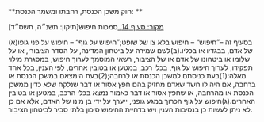 **חוק משכן הכנסת, רחבתו ומשמר הכנסת: **

[מקור: סעיף 14. ](https://he.wikisource.org/wiki/חוק_משכן_הכנסת,_רחבתו_ומשמר_הכנסת#סעיף_14)
סמכות חיפוש[תיקון: תשנ״ה, תשס״ד]

(א)בסעיף זה –”חיפוש“ – חיפוש בלא צו של שופט;”חיפוש על גוף“ – חיפוש על פני גופו של אדם, בבגדיו או בכליו.(ב)לשם שמירה על ביטחון המדינה, על הסדר הציבורי, או על שלומו או ביטחונו של אדם או של הציבור, רשאי המוסמך לערוך חיפוש, במסגרת מילוי תפקידו, לערוך חיפוש על גוף, בכלי רכב, במטען או בטובין אחרים, לפי הענין, בכל אחד מאלה:(1)בעת כניסתם למשכן הכנסת או לרחבה;(2)בעת הימצאם במשכן הכנסת או ברחבה, אם היה לו חשד שאדם מחזיק בהם חפץ אסור או דבר שנלקח שלא כדין ממשכן הכנסת או מהרחבה, או שחפץ אסור או דבר כאמור נמצא בכלי הרכב, במטען או בטובין האחרים.(ג)חיפוש על גוף הכרוך במגע גופני, ייערך על ידי בן מינו של האדם, אלא אם כן לא ניתן לעשות כן בנסיבות הענין ויש בדחיית החיפוש סיכון בלתי סביר לביטחון הציבור.